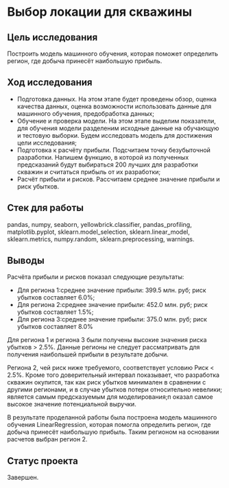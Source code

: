 # Выбор локации для скважины

## Цель исследования
Построить модель машинного обучения, которая поможет определить регион, где добыча принесёт наибольшую прибыль.

## Ход исследования
- Подготовка данных. На этом этапе будет проведены обзор, оценка качества данных, оценка возможности использовать данные для машинного обучения, предобработка данных;
- Обучение и проверка модели. На этом этапе выделим показатели, для обучения модели разделеним исходные данные на обучающую и тестовую выборки. Будем исследовать модель для достижения цели исследования;
- Подготовка к расчёту прибыли. Подсчитаем точку безубыточной разработки. Напишем функцию, в которой из полученных предсказаний будут выбираться 200 лучших для разработки скважин и считаться прибыль от их разработки;
- Расчёт прибыли и рисков. Рассчитаем среднее значение прибыли и риск убытков.

## Стек для работы
pandas, numpy, seaborn, yellowbrick.classifier, pandas_profiling, matplotlib.pyplot, sklearn.model_selection, sklearn.linear_model, sklearn.metrics, numpy.random, sklearn.preprocessing, warnings.

## Выводы
Расчёта прибыли и рисков показал следующие результаты:
- Для региона 1:cреднее значение прибыли: 399.5 млн. руб; риск убытков составляет 6.0%;
- Для региона 2:среднее значение прибыли: 452.0 млн. руб; риск убытков составляет 1.5%;
- Для региона 3:cреднее значение прибыли: 375.0 млн. руб; риск убытков составляет 8.0%

Для региона 1 и региона 3 были получены высокие значения риска убытков > 2.5%. Данные регионы не следует рассматривать для получения наибольшей прибыли в результате добычи. 

Региона 2, чей риск ниже требуемого, соответствует условию  Риск < 2.5%. Кроме того доверительный интервал показывает, что разработка скважин окупится, так как риск убытков минимален в сравнении с другими регионами, и в случае убытков потери относительно невелики; является самым предсказуемым для моделирования;п оказал самое высокое значение потенциальной выручки.

В результате проделанной работы была построена модель машинного обучения LinearRegression, которая помогла определить регион, где добыча принесёт наибольшую прибыль. Таким регионом на основании расчетов выбран регион 2.

## Статус проекта
Завершен.